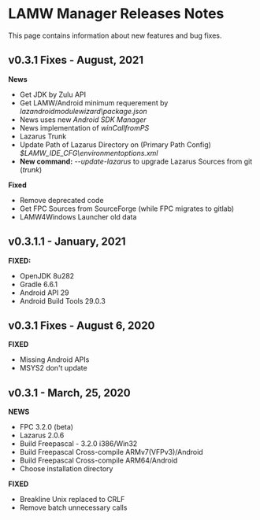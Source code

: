 # LAMW Manager Releases Notes
This page contains information about new features and bug fixes.

v0.3.1 Fixes - August, 2021
---
**News**
+	Get JDK by Zulu API
+	Get LAMW/Android minimum requerement by *lazandroidmodulewizard\\package.json*
+	News uses new *Android SDK Manager*
+	News implementation of *winCallfromPS*
+	Lazarus Trunk
+	Update Path of Lazarus Directory on (Primary Path Config) *\$LAMW_IDE_CFG\\environmentoptions.xml*
+	**New command:** *--update-lazarus* to upgrade Lazarus Sources from git (*trunk*)

**Fixed**
+	Remove deprecated code
+	Get FPC Sources from SourceForge (while FPC migrates to gitlab)
+	LAMW4Windows Launcher old data

v0.3.1.1 - January, 2021
---
<p>
	<strong>FIXED:</strong>
	<ul>
		<li>OpenJDK 8u282</li>
		<li>Gradle 6.6.1</li>
		<li>Android API 29</li>
		<li>Android Build Tools 29.0.3</li>
	</ul>
</p>

v0.3.1 Fixes - August 6, 2020
----
<p>
	<strong>FIXED</strong>
	<ul>
		<li>Missing Android APIs</li>
		<li>MSYS2 don't update</li>
	</ul>
</p>

v0.3.1 - March, 25, 2020
-----------------------------
<p>
	<strong>NEWS</strong>
	<ul>
		<li>FPC 3.2.0 (beta)</li>
		<li>Lazarus 2.0.6</li>
		<li>Build Freepascal - 3.2.0 i386/Win32</li>
		<li>Build Freepascal Cross-compile ARMv7(VFPv3)/Android</li>
		<li>Build Freepascal Cross-compile ARM64/Android</li>
		<li>Choose installation directory</li>
	</ul>
	<strong>FIXED</strong>
	<ul>
		<li>Breakline Unix replaced to CRLF</li>
		<li>Remove batch unnecessary calls</li>
	</ul>
</p>
